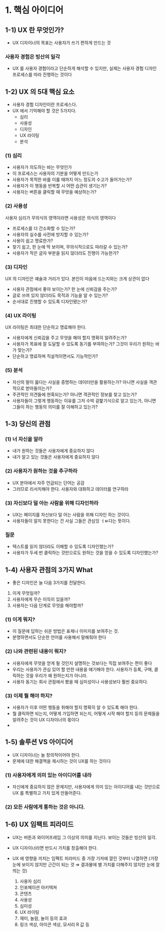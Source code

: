 # 1. 핵심 아이디어

## 1-1) UX 란 무엇인가?

- UX 디자이너의 목표는 사용자가 쓰기 편하게 만드는 것

### 사용자 경험은 빙산의 일각

- UX 를 사용자 경험이라고 단순하게 해석할 수 있지만, 실제는 사용자 경험 디자인 프로세스를 따라 진행하는 것이다

## 1-2) UX 의 5대 핵심 요소

- 사용자 경험 디자인이란 프로세스다.
- UX 에서 기억해야 할 것은 5가지다.
  - 심리
  - 사용성
  - 디자인
  - UX 라이팅
  - 분석

### (1) 심리

- 사용자가 의도하는 바는 무엇인가
- 이 프로세스는 사용자의 기분을 어떻게 만드는가
- 사용자가 목적한 바를 이룰 때까지 어느 정도의 수고가 들어가는가?
- 사용자가 이 행동을 반복할 시 어떤 습관이 생기는가?
- 사용자는 버튼을 클릭할 때 무엇을 예상하는가?

### (2) 사용성

사용자 심리가 무의식의 영역이라면 사용성은 의식의 영역이다

- 프로세스를 더 간소화할 수 있는가?
- 사용자의 실수를 사전에 방지할 수 있는가?
- 사용이 쉽고 명료한가?
- 찾기 쉽고, 한 눈에 딱 보이며, 무의식적으로도 따라갈 수 있는가?
- 사용자가 작은 글자 부분을 읽지 않더라도 진행이 가능한가?

### (3) 디자인

UX 의 디자인은 예술과 거리가 있다. 본인이 마음에 드는지와는 크게 상관이 없다

- 사용자 관점에서 좋아 보이는가? 한 눈에 신뢰감을 주는가?
- 글로 쓰여 있지 않더라도 목적과 기능을 알 수 있는가?
- 순서대로 진행할 수 있도록 디자인됐는가?

### (4) UX 라이팅

UX 라이팅은 최대한 단순하고 명료해야 한다.

- 사용자에게 신뢰감을 주고 무엇을 해야 할지 명확히 알려주는가?
- 사용자가 목표에 잘 도달할 수 있도록 동기를 부여하는가? 그것이 우리가 원하는 바가 맞는가?
- 단순하고 명료하며 직설적이면서도 기능적인가?

### (5) 분석

- 자신의 말이 옳다는 사실을 증명하는 데이터만을 활용하는가? 아니면 사실을 객관적으로 받아들이는가?
- 주관적인 의견들에 현혹되는가? 아니면 객관적인 정보를 찾고 있는가?
- 사용자들이 그렇게 행동하는 이유를 그저 수박 겉핥기식으로 알고 있는가, 아니면 그들이 하는 행동의 의미를 잘 이해하고 있는가?

## 1-3) 당신의 관점

### (1) 너 자신을 알라

- 내가 원하는 것들은 사용자에게 중요하지 않다
- 내가 알고 있는 것들은 사용자에게 중요하지 않다

### (2) 사용자가 원하는 것을 추구하라

- UX 분야에서 자주 언급되는 단어는 공감
- 그러므로 리서치해야 한다. 사용자와 대화하고 데이터를 연구하라

### (3) 자신보다 덜 아는 사람을 위해 디자인하라

- UX는 페이지를 자신보다 덜 아는 사람을 위해 디자인 하는 것이다.
- 사용자들이 알지 못한다는 건 사실 그들은 관심잉 ㅓㅄ다는 뜻이다.

### 질문

- 텍스트를 읽지 않더라도 이해할 수 있도록 디자인했는가?
- 사용자가 두세 번 클릭하는 것만으로도 원하는 것을 얻을 수 있도록 디자인했는가?

## 1-4) 사용자 관점의 3가지 What

- 좋은 디자인은 늘 다음 3가지를 전달한다.

1. 이게 무엇일까?
2. 사용자에게 무슨 이득이 있을까?
3. 사용자는 다음 단계로 무엇을 해야할까?

### (1) 이게 뭐지?

- 이 질문에 답하는 쉬운 방법은 표제나 이미지를 보여주는 것.
- 분명하면서도 단순한 언어를 사용해서 말해줘야 한다

### (2) 나와 관련된 내용이 뭐지?

- 사용자에게 무엇을 얻게 될 것인지 설명하는 것보다는 직접 보여주는 편이 좋다
- 우리는 사용자가 관심 있어 할 만한 내용을 얘기해야 한다. 사용자가 등록, 구매, 클릭하는 것을 우리가 왜 원하는지가 아니라.
- 사용자 동기는 회사 관점에서 봤을 때 심미성이나 사용성보다 훨씬 중요하다.

### (3) 이제 뭘 해야 하지?

- 사용자가 이후 어떤 행동을 취해야 할지 명확히 알 수 있도록 해야 한다.
- 뭘 클릭하면 되는지, 어떻게 가입하면 되는지, 어떻게 시작 해야 할지 등의 문제들을 알려주는 것이 UX 디자이너의 몫이다
-

## 1-5) 솔루션 VS 아이디어

- UX 디자이너는 늘 창의적이어야 한다.
- 문제에 대한 해결책을 제시하는 것이 UX를 하는 것이다

### (1) 사용자에게 의미 있는 아이디어를 내라

- 자신에게 중요하지 않은 문제지만, 사용자에게 의미 있는 아이디어를 내는 것만으로 UX 를 특별하고 가치 있게 만들어준다.

### (2) 모든 사람에게 통하는 것은 아니다.

## 1-6) UX 임팩트 피라미드

- UX는 버튼과 와이어프레임 그 이상의 의미를 지닌다. 보이는 것들은 빙산의 일각.
- UX 디자이너라면 반드시 가치를 창출해야 한다.

- UX 에 영향을 끼치는 임팩트 피라미드 중 가장 기저에 깔린 것부터 나열하면 (가장 눈에 보이지 않지만 근간이 되는 것 ⇒ 결과물에 별 가치를 더해주지 않지만 눈에 잘 띄는 것)
  1. 사용자 심리
  2. 인포메이션 아키텍쳐
  3. 콘텐츠
  4. 사용성
  5. 심미성
  6. UX 라이팅
  7. 재미, 놀람, 놀이 등의 효과
  8. 링크 색상, 아이콘 색상, 모서리 R 값 등
